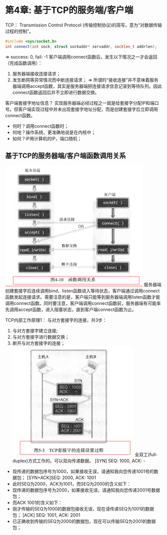 # 第4章: 基于TCP的服务端/客户端

TCP： Transmission Control Protocol (传输控制协议)的简写，意为“对数据传输过程的控制”。

```c++
#include <sys/socket.h>
int connect(int sock, struct sockaddr* servaddr, socklen_t addrlen);
```
=> success: 0, fail: -1
客户端调用connect函数后，发生以下情况之一才会返回（完成函数调用）：
1. 服务器端接收连接请求；
2. 发生断网等异常情况而中断连接请求；
=> 所谓的“接收连接”并不意味着服务器端调用accept函数，其实是服务器端把连接请求信息记录到等待队列。因此connect函数返回后并不立即进行数据交换。

客户端套接字地址信息？
实现服务器端必经过程之一就是给套接字分配IP和端口号。但客户端实现过程中并未出现套接字地址分配，而是创建套接字后立即调用connect函数。
- 何时？调用connect函数时；
- 何地？操作系统、更准确地说是在内核中；
- 如何？IP用计算机的IP，端口随机；

## 基于TCP的服务器端/客户端函数调用关系
![](images/2022-01-11-16-40-48.png)
服务器端创建套接字后连续调用bind、listen函数进入等待状态，客户端通过调用connect函数发起连接请求。需要注意的是，客户端只能等到服务器端调用listen函数才能调用connect函数。同时要注意，客户端调用connect函数前，服务器端有可能率先调用accept函数，进入阻塞状态，直到客户端connect函数为止。

TCP内部工作原理1： 与对方套接字的连接，共3步：
1. 与对方套接字建立连接;
2. 与对方套接字进行数据交换；
3. 断开与对方套接字的连接；
![](images/2022-01-11-17-26-53.png)
全双工(full-duplex)方式工作的。可以双向传递数据。
[SYN] SEQ: 1000, ACK: -
- 现传递的数据包序号为1000，如果接收无误，请通知我向您传递1001号的数据包；
[SYN+ACK]SEQ: 2000, ACK: 1001
- 此时SEQ为2000，ACK为1001，而SEQ为2000的含义如下：
- 现传递的数据包序号为2000，如果接收无误，请通知我向您传递2001号数据包；
- 而ACK 1001的含义如下：
- 刚才传输的SEQ为1000的数据包接收无误，现在请传递SEQ为1001的数据包；
[ACK] SEQ: 1001, ACK: 2001
- 已正确收到传输的SEQ为2000的数据包，现在可以传输SEQ为2001的数据包；
